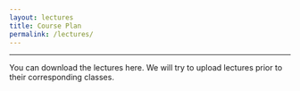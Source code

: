 ```yaml
---
layout: lectures
title: Course Plan
permalink: /lectures/
---
```

---
You can download the lectures here. We will try to upload lectures prior to their corresponding classes.

